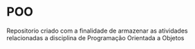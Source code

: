 # POO
 Repositorio criado com a finalidade de armazenar as atividades relacionadas a disciplina de Programação Orientada a Objetos
